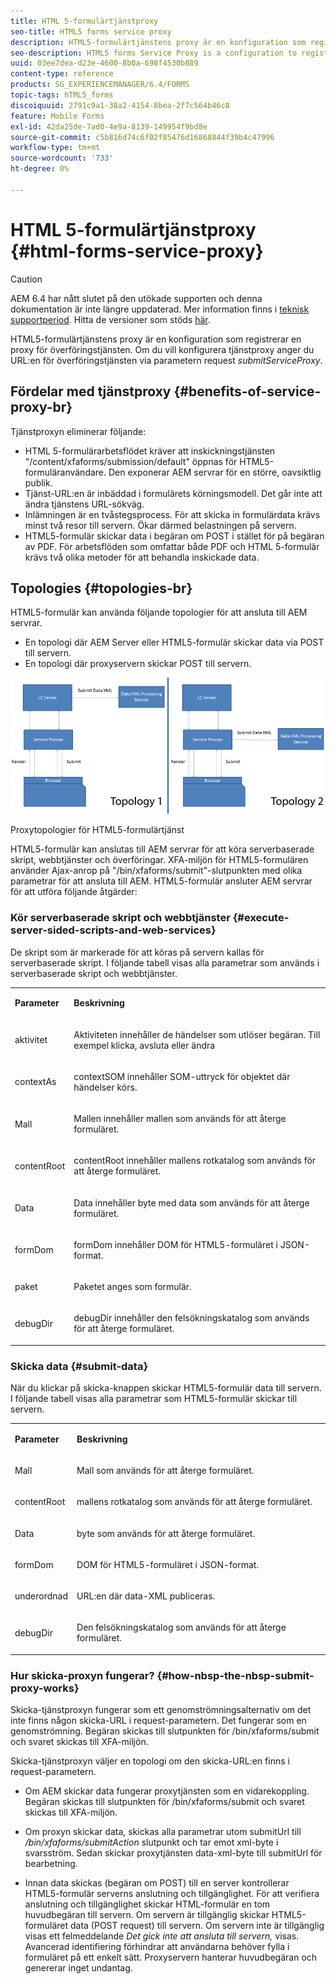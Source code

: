 ```yaml
---
title: HTML 5-formulärtjänstproxy
seo-title: HTML5 forms service proxy
description: HTML5-formulärtjänstens proxy är en konfiguration som registrerar en proxy för överföringstjänsten. Om du vill konfigurera tjänstproxy anger du URL:en för överföringstjänsten via parametern submitServiceProxy för begäran.
seo-description: HTML5 forms Service Proxy is a configuration to register a proxy for the submission service. To configure Service Proxy, specify the URL of submission service through request parameter submissionServiceProxy.
uuid: 03ee7dea-d23e-4600-8b0a-698f4530b889
content-type: reference
products: SG_EXPERIENCEMANAGER/6.4/FORMS
topic-tags: hTML5_forms
discoiquuid: 2791c9a1-38a2-4154-8bea-2f7c564b46c8
feature: Mobile Forms
exl-id: 42da25de-7ad0-4e9a-8139-149954f9bd8e
source-git-commit: c5b816d74c6f02f85476d16868844f39b4c47996
workflow-type: tm+mt
source-wordcount: '733'
ht-degree: 0%

---
```


# HTML 5-formulärtjänstproxy {#html-forms-service-proxy}

>[!CAUTION]
>
>AEM 6.4 har nått slutet på den utökade supporten och denna dokumentation är inte längre uppdaterad. Mer information finns i [teknisk supportperiod](https://helpx.adobe.com/support/programs/eol-matrix.html). Hitta de versioner som stöds [här](https://experienceleague.adobe.com/docs/).

HTML5-formulärtjänstens proxy är en konfiguration som registrerar en proxy för överföringstjänsten. Om du vill konfigurera tjänstproxy anger du URL:en för överföringstjänsten via parametern request *submitServiceProxy*.

## Fördelar med tjänstproxy {#benefits-of-service-proxy-br}

Tjänstproxyn eliminerar följande:

* HTML 5-formulärarbetsflödet kräver att inskickningstjänsten &quot;/content/xfaforms/submission/default&quot; öppnas för HTML5-formuläranvändare. Den exponerar AEM servrar för en större, oavsiktlig publik.
* Tjänst-URL:en är inbäddad i formulärets körningsmodell. Det går inte att ändra tjänstens URL-sökväg.
* Inlämningen är en tvåstegsprocess. För att skicka in formulärdata krävs minst två resor till servern. Ökar därmed belastningen på servern.
* HTML5-formulär skickar data i begäran om POST i stället för på begäran av PDF. För arbetsflöden som omfattar både PDF och HTML 5-formulär krävs två olika metoder för att behandla inskickade data.

## Topologies {#topologies-br}

HTML5-formulär kan använda följande topologier för att ansluta till AEM servrar.

* En topologi där AEM Server eller HTML5-formulär skickar data via POST till servern.
* En topologi där proxyservern skickar POST till servern.

![Proxytopologier för HTML5-formulärtjänst](assets/topology.png)

Proxytopologier för HTML5-formulärtjänst

HTML5-formulär kan anslutas till AEM servrar för att köra serverbaserade skript, webbtjänster och överföringar. XFA-miljön för HTML5-formulären använder Ajax-anrop på &quot;/bin/xfaforms/submit&quot;-slutpunkten med olika parametrar för att ansluta till AEM. HTML5-formulär ansluter AEM servrar för att utföra följande åtgärder:

### Kör serverbaserade skript och webbtjänster {#execute-server-sided-scripts-and-web-services}

De skript som är markerade för att köras på servern kallas för serverbaserade skript. I följande tabell visas alla parametrar som används i serverbaserade skript och webbtjänster.

<table> 
 <tbody> 
  <tr> 
   <td><p><strong>Parameter</strong></p> </td> 
   <td><p><strong>Beskrivning</strong></p> </td> 
  </tr> 
  <tr> 
   <td><p>aktivitet</p> </td> 
   <td><p>Aktiviteten innehåller de händelser som utlöser begäran. Till exempel klicka, avsluta eller ändra</p> </td> 
  </tr> 
  <tr> 
   <td><p>contextAs</p> </td> 
   <td><p>contextSOM innehåller SOM-uttryck för objektet där händelser körs.</p> </td> 
  </tr> 
  <tr> 
   <td><p>Mall</p> </td> 
   <td><p>Mallen innehåller mallen som används för att återge formuläret.</p> </td> 
  </tr> 
  <tr> 
   <td><p>contentRoot</p> </td> 
   <td><p>contentRoot innehåller mallens rotkatalog som används för att återge formuläret.</p> </td> 
  </tr> 
  <tr> 
   <td><p>Data</p> </td> 
   <td><p>Data innehåller byte med data som används för att återge formuläret.</p> </td> 
  </tr> 
  <tr> 
   <td><p>formDom</p> </td> 
   <td><p>formDom innehåller DOM för HTML5-formuläret i JSON-format.</p> </td> 
  </tr> 
  <tr> 
   <td><p>paket</p> </td> 
   <td><p>Paketet anges som formulär.</p> </td> 
  </tr> 
  <tr> 
   <td><p>debugDir</p> </td> 
   <td><p>debugDir innehåller den felsökningskatalog som används för att återge formuläret.</p> </td> 
  </tr> 
 </tbody> 
</table>

### Skicka data {#submit-data}

När du klickar på skicka-knappen skickar HTML5-formulär data till servern. I följande tabell visas alla parametrar som HTML5-formulär skickar till servern.

<table> 
 <tbody> 
  <tr> 
   <td><p><strong>Parameter</strong></p> </td> 
   <td><p><strong>Beskrivning</strong></p> </td> 
  </tr> 
  <tr> 
   <td><p>Mall</p> </td> 
   <td><p>Mall som används för att återge formuläret.</p> </td> 
  </tr> 
  <tr> 
   <td><p>contentRoot</p> </td> 
   <td><p>mallens rotkatalog som används för att återge formuläret.</p> </td> 
  </tr> 
  <tr> 
   <td><p>Data</p> </td> 
   <td><p>byte som används för att återge formuläret.</p> </td> 
  </tr> 
  <tr> 
   <td><p>formDom</p> </td> 
   <td><p>DOM för HTML5-formuläret i JSON-format.</p> </td> 
  </tr> 
  <tr> 
   <td><p>underordnad</p> </td> 
   <td><p>URL:en där data-XML publiceras.</p> </td> 
  </tr> 
  <tr> 
   <td><p>debugDir</p> </td> 
   <td><p>Den felsökningskatalog som används för att återge formuläret.</p> </td> 
  </tr> 
 </tbody> 
</table>

### Hur skicka-proxyn fungerar? {#how-nbsp-the-nbsp-submit-proxy-works}

Skicka-tjänstproxyn fungerar som ett genomströmningsalternativ om det inte finns någon skicka-URL i request-parametern. Det fungerar som en genomströmning. Begäran skickas till slutpunkten för /bin/xfaforms/submit och svaret skickas till XFA-miljön.

Skicka-tjänstproxyn väljer en topologi om den skicka-URL:en finns i request-parametern.

* Om AEM skickar data fungerar proxytjänsten som en vidarekoppling. Begäran skickas till slutpunkten för /bin/xfaforms/submit och svaret skickas till XFA-miljön.
* Om proxyn skickar data, skickas alla parametrar utom submitUrl till */bin/xfaforms/submitAction* slutpunkt och tar emot xml-byte i svarsström. Sedan skickar proxytjänsten data-xml-byte till submitUrl för bearbetning.

* Innan data skickas (begäran om POST) till en server kontrollerar HTML5-formulär serverns anslutning och tillgänglighet. För att verifiera anslutning och tillgänglighet skickar HTML-formulär en tom huvudbegäran till servern. Om servern är tillgänglig skickar HTML5-formuläret data (POST request) till servern. Om servern inte är tillgänglig visas ett felmeddelande *Det gick inte att ansluta till servern,* visas. Avancerad identifiering förhindrar att användarna behöver fylla i formuläret på ett enkelt sätt. Proxyservern hanterar huvudbegäran och genererar inget undantag.

